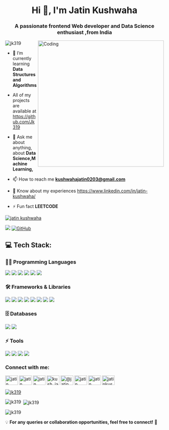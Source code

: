 <h1 align="center">Hi 👋, I'm Jatin Kushwaha</h1>
<h3 align="center">A passionate frontend Web developer  and Data Science enthusiast ,from India</h3>

<img align="right" alt="Coding" width="400" src="https://camo.githubusercontent.com/4d9f5ecceb711eec6e2018f38a5677dc657c9738d4a65ba3b928c41c0a45b439/68747470733a2f2f6d69726f2e6d656469756d2e636f6d2f6d61782f313336302f302a37513379765349765f7430696f4a2d5a2e676966">

<p align="left"> <img src="https://komarev.com/ghpvc/?username=jk319&label=Profile%20views&color=0e75b6&style=flat" alt="jk319" /> </p>

- 🌱 I’m currently learning **Data Structures and Algorithms**

<!-- - 🌱 I’m currently learning **MERN, Data Structures and Algorithms** -->

- All of my projects are available at https://github.com/Jk319

- 💬 Ask me about anything, about **Data Science,Machine Learning,**

- 📫 How to reach me **kushwahajatin0203@gmail.com**

- 📄 Know about my experiences https://www.linkedin.com/in/jatin-kushwaha/

- ⚡ Fun fact **LEETCODE**

 
<p align="left"> <a href="https://twitter.com/jatin kushwaha" target="blank"><img src="https://img.shields.io/twitter/follow/jatin kushwaha?logo=twitter&style=for-the-badge" alt="jatin kushwaha" /></a> </p>

<p> 
  <a href="https://www.linkedin.com/in/jatin-kushwaha/"><img src="https://img.shields.io/badge/LinkedIn-%230077B5.svg?logo=linkedin&logoColor=white" ></a> 
  <a href="https://github.com/Jk319"><img src="https://img.shields.io/badge/GitHub-%23121011.svg?logo=github&logoColor=white" alt="GitHub"></a> 
<!--   <a href="https://rohitinu6.github.io/"><img src="https://img.shields.io/badge/Portfolio-%23000000.svg?logo=vercel&logoColor=white" alt="Portfolio"></a>  -->
<!--   <a href="https://x.com/rohitdubey003"><img src="https://img.shields.io/badge/X-%23000000.svg?logo=X&logoColor=white" alt="X"></a>  -->
</p>

## 💻 Tech Stack:

### **👨‍💻 Programming Languages**
<p >
  <img src="https://img.shields.io/badge/python-3670A0?style=flat&logo=python&logoColor=ffdd54">
  <img src="https://img.shields.io/badge/sql-%23000.svg?style=flat&logo=sqlite&logoColor=white">
  <img src="https://img.shields.io/badge/R-%23276DC3.svg?style=flat&logo=r&logoColor=white">
  <img src="https://img.shields.io/badge/java-%23ED8B00.svg?style=flat&logo=openjdk&logoColor=white">
  <img src="https://img.shields.io/badge/html5-%23E34F26.svg?style=flat&logo=html5&logoColor=white">
  <img src="https://img.shields.io/badge/css3-%231572B6.svg?style=flat&logo=css3&logoColor=white">
</p>

### **🛠 Frameworks & Libraries**
<p >
  <img src="https://img.shields.io/badge/numpy-%23013243.svg?style=flat&logo=numpy&logoColor=white">
  <img src="https://img.shields.io/badge/pandas-%23150458.svg?style=flat&logo=pandas&logoColor=white">
  <img src="https://img.shields.io/badge/matplotlib-%23ffffff.svg?style=flat&logo=Matplotlib&logoColor=black">
  <img src="https://img.shields.io/badge/seaborn-%23ffffff.svg?style=flat&logo=seaborn&logoColor=black">
  <img src="https://img.shields.io/badge/scikit-learn-%23F7931E.svg?style=flat&logo=scikit-learn&logoColor=white">
  <img src="https://img.shields.io/badge/tensorflow-%23FF6F00.svg?style=flat&logo=TensorFlow&logoColor=white">
  <img src="https://img.shields.io/badge/keras-%23D00000.svg?style=flat&logo=Keras&logoColor=white">
  <img src="https://img.shields.io/badge/OpenCV-%23white.svg?style=flat&logo=opencv&logoColor=white">
</p>

### **🗄 Databases**
<p>
  <img src="https://img.shields.io/badge/MySQL-4479A1.svg?style=flat&logo=mysql&logoColor=white">
  <img src="https://img.shields.io/badge/MongoDB-%234ea94b.svg?style=flat&logo=mongodb&logoColor=white">
</p>

### **⚡ Tools**
<p >
  <img src="https://img.shields.io/badge/git-%23F05033.svg?style=flat&logo=git&logoColor=white">
  <img src="https://img.shields.io/badge/github%20-%232671E5.svg?style=flat&logo=githubactions&logoColor=white">
  <img src="https://img.shields.io/badge/Power%20BI-F2C811?style=flat&logo=powerbi&logoColor=black">
  <img src="https://img.shields.io/badge/Tableau-%23E97627.svg?style=flat&logo=tableau&logoColor=white">
</p>


<h3 align="left">Connect with me:</h3>
<p align="left">
<a href="https://twitter.com/jatin kushwaha" target="blank"><img align="center" src="https://raw.githubusercontent.com/rahuldkjain/github-profile-readme-generator/master/src/images/icons/Social/twitter.svg" alt="jatin kushwaha" height="30" width="40" /></a>
<a href="https://linkedin.com/in/jatin kushwaha" target="blank"><img align="center" src="https://raw.githubusercontent.com/rahuldkjain/github-profile-readme-generator/master/src/images/icons/Social/linked-in-alt.svg" alt="jatin kushwaha" height="30" width="40" /></a>
<a href="https://kaggle.com/jatin kushwaha" target="blank"><img align="center" src="https://raw.githubusercontent.com/rahuldkjain/github-profile-readme-generator/master/src/images/icons/Social/kaggle.svg" alt="jatin kushwaha" height="30" width="40" /></a>
<a href="https://instagram.com/kush_jatinn" target="blank"><img align="center" src="https://raw.githubusercontent.com/rahuldkjain/github-profile-readme-generator/master/src/images/icons/Social/instagram.svg" alt="kush_jatinn" height="30" width="40" /></a>
<a href="https://medium.com/@jatin kushwaha" target="blank"><img align="center" src="https://raw.githubusercontent.com/rahuldkjain/github-profile-readme-generator/master/src/images/icons/Social/medium.svg" alt="@jatin kushwaha" height="30" width="40" /></a>
<a href="https://www.youtube.com/c/jatin kushwah" target="blank"><img align="center" src="https://raw.githubusercontent.com/rahuldkjain/github-profile-readme-generator/master/src/images/icons/Social/youtube.svg" alt="jatin kushwah" height="30" width="40" /></a>
<a href="https://www.leetcode.com/jatin kushwaha" target="blank"><img align="center" src="https://raw.githubusercontent.com/rahuldkjain/github-profile-readme-generator/master/src/images/icons/Social/leet-code.svg" alt="jatin kushwaha" height="30" width="40" /></a>
<!-- <a href="https://www.hackerearth.com/jatin kushwaha" target="blank"><img align="center" src="https://raw.githubusercontent.com/rahuldkjain/github-profile-readme-generator/master/src/images/icons/Social/hackerearth.svg" alt="jatin kushwaha" height="30" width="40" /></a> -->
<a href="https://auth.geeksforgeeks.org/user/jatinkushcjem" target="blank"><img align="center" src="https://raw.githubusercontent.com/rahuldkjain/github-profile-readme-generator/master/src/images/icons/Social/geeks-for-geeks.svg" alt="jatinkushcjem" height="30" width="40" /></a>
</p>

 <p align="left"> <a href="https://github.com/ryo-ma/github-profile-trophy"><img src="https://github-profile-trophy.vercel.app/?username=jk319" alt="jk319" /></a> </p>

<p><img align="left" src="https://github-readme-stats.vercel.app/api/top-langs?username=jk319&show_icons=true&locale=en&layout=compact" alt="jk319" /></p>

<p>&nbsp;<img align="center" src="https://github-readme-stats.vercel.app/api?username=jk319&show_icons=true&locale=en" alt="jk319" /></p>

<p><img align="center" src="https://github-readme-streak-stats.herokuapp.com/?user=jk319&" alt="jk319" /></p>


💡 **For any queries or collaboration opportunities, feel free to connect!** 🚀
